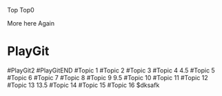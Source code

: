 Top
Top0

More here
Again
# PlayGit
#PlayGit2
#PlayGitEND
#Topic 1
#Topic 2
#Topic 3
#Topic 4
4.5
#Topic 5
#Topic 6
#Topic 7
#Topic 8
#Topic 9
9.5
#Topic 10
#Topic 11
#Topic 12
#Topic 13
13.5
#Topic 14
#Topic 15
#Topic 16
$dksafk
